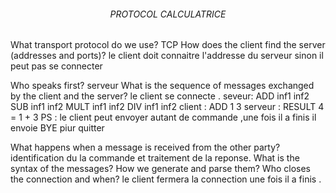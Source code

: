 ###### <center>PROTOCOL CALCULATRICE </center>
What transport protocol do we use?
TCP
How does the client find the server (addresses and ports)?
le client doit connaitre l'addresse du serveur sinon il peut pas se connecter

Who speaks first?
serveur 
What is the sequence of messages exchanged by the client and the server?
le client se connecte .
seveur:
ADD inf1 inf2
SUB inf1 inf2
MULT inf1 inf2
DIV inf1 inf2
client :
ADD 1 3 
serveur :
RESULT 
4 = 1 + 3
 PS : le client peut envoyer autant de commande ,une fois il a finis il envoie BYE piur quitter

What happens when a message is received from the other party?
identification du la commande et traitement de la reponse.
What is the syntax of the messages? How we generate and parse them?
Who closes the connection and when?
le client fermera la connection une fois il a finis .